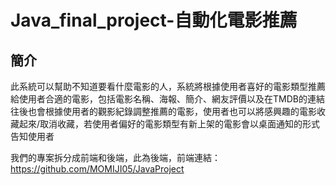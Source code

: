 # Java_final_project-自動化電影推薦

## 簡介
此系統可以幫助不知道要看什麼電影的人，系統將根據使用者喜好的電影類型推薦給使用者合適的電影，包括電影名稱、海報、簡介、網友評價以及在TMDB的連結  
往後也會根據使用者的觀影紀錄調整推薦的電影，使用者也可以將感興趣的電影收藏起來/取消收藏，若使用者偏好的電影類型有新上架的電影會以桌面通知的形式告知使用者  

我們的專案拆分成前端和後端，此為後端，前端連結：https://github.com/MOMIJI05/JavaProject
